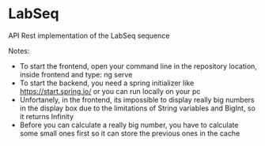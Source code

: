 # LabSeq
API Rest implementation of the LabSeq sequence

Notes:

- To start the frontend, open your command line in the repository location, inside frontend and type: ng serve
- To start the backend, you need a spring initializer like https://start.spring.io/ or you can run locally on your pc
- Unfortanely, in the frontend, its impossible to display really big numbers in the display box due to the limitations of String variables and BigInt, so it returns Infinity
- Before you can calculate a really big number, you have to calculate some small ones first so it can store the previous ones in the cache
